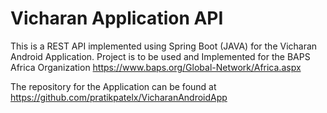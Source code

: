 # Vicharan Application API

This is a REST API implemented using Spring Boot (JAVA) for the Vicharan Android Application.
Project is to be used and Implemented for the BAPS Africa Organization https://www.baps.org/Global-Network/Africa.aspx

The repository for the Application can be found at https://github.com/pratikpatelx/VicharanAndroidApp
